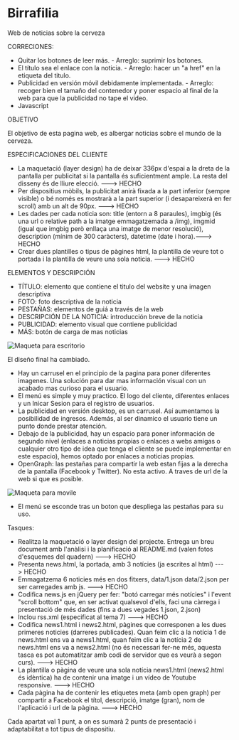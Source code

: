 # Birrafilia
Web de noticias sobre la cerveza

CORRECIONES:
- Quitar los botones de leer más. - Arreglo: suprimir los botones.
- El título sea el enlace con la noticia. - Arreglo: hacer un "a href" en la etiqueta del titulo.
- Publicidad en versión móvil debidamente implementada. - Arreglo: recoger bien el tamaño del contenedor y poner espacio al final de la web para que la publicidad no tape el video.
- Javascript

OBJETIVO

El objetivo de esta pagina web, es albergar noticias sobre el mundo de la cerveza.

ESPECIFICACIONES DEL CLIENTE

- La maquetació (layer design) ha de deixar 336px d'espai a la dreta de la pantalla per publicitat si la pantalla és suficientment ample. La resta del disseny és de lliure elecció. ---> HECHO 
- Per dispositius mòbils, la publicitat anirà fixada a la part inferior (sempre visible) o bé només es mostrarà a la part superior (i desapareixerà en fer scroll) amb un alt de 90px. ---> HECHO
- Les dades per cada noticia son: title (entorn a 8 paraules), imgbig (és una url o relative path a la imatge emmagatzemada a /img), imgmid (igual que imgbig però enllaça una imatge de menor resolució), description (mínim de 300 caràcters), datetime (date i hora).---> HECHO
- Crear dues plantilles o tipus de pàgines html, la plantilla de veure tot o portada i la plantilla de veure una sola noticia. ---> HECHO 

ELEMENTOS Y DESCRIPCIÓN

- TÍTULO: elemento que contiene el titulo del website y una imagen descriptiva
- FOTO: foto descriptiva de la noticia
- PESTAÑAS: elementos de guiá a través de la web
- DESCRIPCIÓN DE LA NOTICIA: introducción breve de la noticia 
- PUBLICIDAD: elemento visual que contiene publicidad
- MÁS: botón de carga de mas noticias

![Maqueta para escritorio](https://rawgit.com/RaulNinoSalas/Birrafilia/master/Pliego/Maqueta%20Escritorio.png)


El diseño final ha cambiado.
- Hay un carrusel en el principio de la pagina para poner diferentes imagenes. Una solución para dar mas información visual con un acabado mas curioso para el usuario.
- El menú es simple y muy practico. El logo del cliente, diferentes enlaces y un Inicar Sesion para el registro de usuarios.
- La publicidad en versión desktop, es un carrusel. Así aumentamos la posibilidad de ingresos. Además, al ser dinamico el usuario tiene un punto donde prestar atención.
- Debajo de la publicidad, hay un espacio para poner información de segundo nivel (enlaces a noticias propias o enlaces a webs amigas o cualquier otro tipo de idea que tenga el cliente se puede implementar en este espacio), hemos optado por enlaces a noticias propias.
- OpenGraph: las pestañas para compartir la web estan fijas a la derecha de la pantalla (Facebook y Twitter). No esta activo. A traves de url de la web si que es posible.

![Maqueta para movile](https://rawgit.com/RaulNinoSalas/Birrafilia/master/Pliego/Maqueta%20Movil.png)

- El menú se esconde tras un boton que despliega las pestañas para su uso.

Tasques:

- Realitza la maquetació o layer design del projecte. Entrega un breu document amb l'anàlisi i la planificació al README.md (valen fotos d'esquemes del quadern) ---> HECHO
- Presenta news.html, la portada, amb 3 notícies (ja escrites al html) ---> HECHO
- Emmagatzema 6 noticies més en dos fitxers, data/1.json data/2.json per ser carregades amb js. ---> HECHO
- Codifica news.js en jQuery per fer: "botó carregar més notícies" i l'event "scroll bottom" que, en ser activat qualsevol d'ells, faci una càrrega i presentació de més dades (fins a dues vegades 1.json, 2.json)
- Inclou rss.xml (especificat al tema 7) ---> HECHO
- Codifica news1.html i news2.html, pàgines que corresponen a les dues primeres noticies (darreres publicades). Quan feim clic a la notícia 1 de news.html ens va a news1.html, quan feim clic a la notícia 2 de news.html ens va a news2.html (no és necessari fer-ne més, aquesta tasca es pot automatitzar amb codi de servidor que es veurà a segon curs). ---> HECHO
- La plantilla o pàgina de veure una sola notícia news1.html (news2.html és idèntica) ha de contenir una imatge i un vídeo de Youtube responsive. ---> HECHO
- Cada pàgina ha de contenir les etiquetes meta (amb open graph) per compartir a Facebook el títol, descripció, imatge (gran), nom de l'aplicació i url de la pàgina. ---> HECHO

Cada apartat val 1 punt, a on es sumarà 2 punts de presentació i adaptabilitat a tot tipus de dispositiu.


